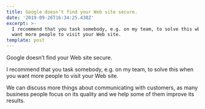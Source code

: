 ```yaml
---
title: Google doesn’t find your Web site secure.
date: '2019-09-26T16:34:25.438Z'
excerpt: >-
  I recommend that you task somebody, e.g. on my team, to solve this when you
  want more people to visit your Web site.
template: post
---
```

Google doesn’t find your Web site secure.

I recommend that you task somebody, e.g. on my team, to solve this when you want more people to visit your Web site.

We can discuss more things about communicating with customers, as many business people focus on its quality and we help some of them improve its results.
